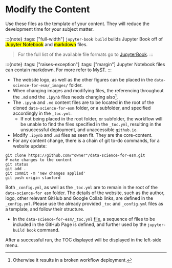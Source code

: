 Modify the Content
===============
Use these files as the template of your content. They will reduce the development time for your subject matter.

:::{note}
:tags: ["full-width"]
`jupyter-book build` builds Jupyter Book off of <mark>Jupyter Notebook</mark> and <mark>markdown</mark> files.
<!-- > <br />
\ -->
> For the full list of the available file formats go to [JupyterBook](https://jupyterbook.org/en/stable/file-types/index.html).
:::

:::{note}
:tags: ["raises-exception"]
:tags: ["margin"]
Jupyter Notebook files can contain markdown. For more refer to [MyST](https://executablebooks.github.io/cookiecutter-jupyter-book/notebooks.html).
:::

* The website logo, as well as the other figures can be placed in the `data-science-for-esm/_images/` folder.
* When changing images and modifying files, the referencing throughout the `.md` and the `.ipynb` files needs changing also[^1].
* The `.ipynb` and `.md` content files are to be located in the root of the cloned `data-science-for-esm` folder, or a subfolder, and specified accordingly in the `_toc.yml`.
    * If not being placed in the root folder, or subfolder, the workflow will be unable to find the files specified in the `_toc.yml`, resulting in the unsuccessful deployment, and unaccessible `github.io`.
* Modify `.ipynb` and `.md` files as seen fit. They are the core-content.
* For any content change, there is a chain of git to-do commands, for a website update:
~~~
git clone https://github.com/"owner"/data-science-for-esm.git
# make changes to the content
git status
git add .
git commit -m 'new changes applied'
git push origin stanford
~~~

Both `_config.yml`, as well as the `_toc.yml` are to remain in the root of the `data-science-for esm` folder. The details of the website, such as the author, logo, other relevant GitHub and Google Collab links, are defined in the `_config.yml`. Please use the already provided `_toc` and `_config.yml` files as a template, and follow their structure.

* In the `data-science-for-esm/_toc.yml` [file](https://github.com/fneum/data-science-for-esm/blob/bc6e35f5c007a33972d23d1df7e26c59f2a875dd/data-science-for-esm/_toc.yml), a sequence of files to be included in the GitHub Page is defined, and further used by the `jupyter-build book` command.

After a successful run, the TOC displayed will be displayed in the left-side menu.


[^1]: Otherwise it results in a broken workflow deployment.